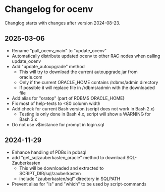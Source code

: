# Changelog for ocenv

Changlog starts with changes after version 2024-08-23.

## 2025-03-06

- Rename "pull_ocenv_main" to "update_ocenv"
- Automatically distribute updated ocenv to other RAC nodes when calling
  update_ocenv
- Add "update_autoupgrade" method
  - This will try to download the current autoupgrade.jar from oracle.com
  - Only if the current ORACLE_HOME contains /rdbms/admin directory
  - If possible it will replace file in /rdbms/admin with the downloaded file
- Add alias for "oratop" (part of RDBMS ORACLE_HOME)
- Fix most of help-texts to <80 column width
- Add check for current Bash version (script does not work in Bash 2.x)
  - Testing is only done in Bash 4.x, script will show a WARNING for Bash 3.x
- Do not use v$instance for prompt in login.sql

## 2024-11-29

- Enhance handling of PDBs in pdbsql
- add "get_sqlzauberkasten_oracle" method to download SQL-Zauberkasten
  - This will be downloaded and extracted to SCRIPT_DIR/sql/zauberkasten
  - include "zauberkasten/sql" directory in SQLPATH
- Prevent alias for "ls" and "which" to be used by script-commands
